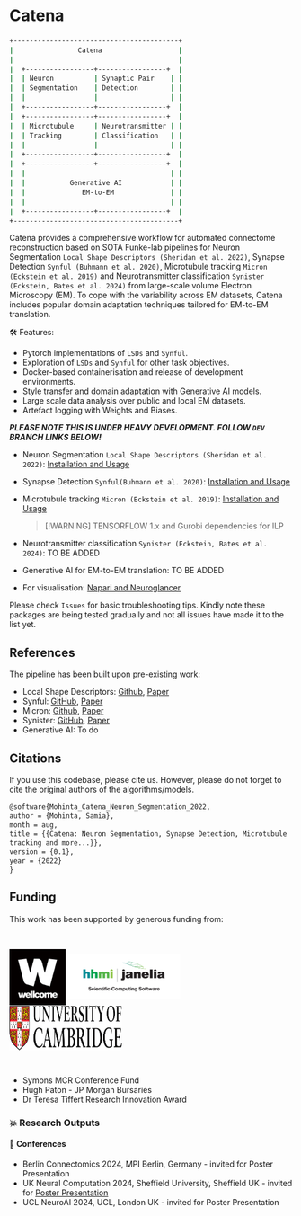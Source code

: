 # Catena


```bash
+-----------------------------------------+
|                Catena                   |
|                                         |
|  +-----------------+-----------------+  |
|  | Neuron          | Synaptic Pair    | |
|  | Segmentation    | Detection        | |
|  |                 |                  | |
|  +-----------------+-----------------+  |
|  +-----------------+-----------------+  |
|  | Microtubule     | Neurotransmitter | |
|  | Tracking        | Classification   | |
|  |                 |                  | |
|  +-----------------+-----------------+  |
|  +-----------------+-----------------+  |
|  |                                    | |
|  |           Generative AI            | |
|  |              EM-to-EM              | |
|  |                                    | |
|  +-----------------+-----------------+  |
+-----------------------------------------+
```



Catena provides a comprehensive workflow for automated connectome reconstruction based on SOTA Funke-lab pipelines for Neuron Segmentation `Local Shape Descriptors (Sheridan et al. 2022)`, Synapse Detection `Synful (Buhmann et al. 2020)`, Microtubule tracking `Micron (Eckstein et al. 2019)` and Neurotransmitter classification `Synister (Eckstein, Bates et al. 2024)` from large-scale volume Electron Microscopy (EM). To cope with the variability across EM datasets, Catena includes popular domain adaptation techniques tailored for EM-to-EM translation.

🛠️ Features:
- Pytorch implementations of `LSDs` and `Synful`.
- Exploration of `LSDs` and `Synful` for other task objectives.
- Docker-based containerisation and release of development environments.
- Style transfer and domain adaptation with Generative AI models.
- Large scale data analysis over public and local EM datasets.
- Artefact logging with Weights and Biases.


***PLEASE NOTE THIS IS UNDER HEAVY DEVELOPMENT. FOLLOW `DEV` BRANCH LINKS BELOW!***

- Neuron Segmentation `Local Shape Descriptors (Sheridan et al. 2022)`: [Installation and Usage ](https://github.com/Mohinta2892/catena/tree/dev/local_shape_descriptors)
- Synapse Detection `Synful(Buhmann et al. 2020)`: [Installation and Usage](https://github.com/Mohinta2892/catena/tree/dev/synful)
- Microtubule tracking `Micron (Eckstein et al. 2019)`: [Installation and Usage ](https://github.com/Mohinta2892/micron-repackaging)
  > [!WARNING] TENSORFLOW 1.x and Gurobi dependencies for ILP
- Neurotransmitter classification `Synister (Eckstein, Bates et al. 2024)`: TO BE ADDED
- Generative AI for EM-to-EM translation: TO BE ADDED

- For visualisation: [Napari and Neuroglancer](https://github.com/Mohinta2892/catena/tree/dev/visualize)


Please check `Issues` for basic troubleshooting tips. Kindly note these packages are being tested gradually and not all issues have made it to the list yet.

## References
The pipeline has been built upon pre-existing work:
- Local Shape Descriptors: [Github](https://github.com/funkelab/lsd), [Paper](https://www.nature.com/articles/s41592-022-01711-z)
- Synful: [GitHub](https://github.com/funkelab/synful), [Paper](https://www.nature.com/articles/s41592-021-01183-7)
- Micron: [Github](https://github.com/nilsec/micron), [Paper](https://arxiv.org/abs/2009.08371)
- Synister: [GitHub](https://github.com/funkelab/synister), [Paper](https://www.cell.com/cell/fulltext/S0092-8674(24)00307-6)
- Generative AI: To do

## Citations
If you use this codebase, please cite us. However, please do not forget to cite the original authors of the algorithms/models.
```
@software{Mohinta_Catena_Neuron_Segmentation_2022,
author = {Mohinta, Samia},
month = aug,
title = {{Catena: Neuron Segmentation, Synapse Detection, Microtubule tracking and more...}},
version = {0.1},
year = {2022}
}
```

## Funding
This work has been supported by generous funding from:

<br>
<div>
<p align="left">
<img src='https://github.com/Mohinta2892/catena/blob/dev/assets/wellcome-logo-black.jpg' align="center" width=100px>
<img src='https://github.com/Mohinta2892/catena/blob/dev/assets/OSSIJanelia_logo.png' align="center" width=200px>
<img src='https://github.com/Mohinta2892/catena/blob/dev/assets/Colour%20logo%20RGB_DM.jpg' align="center" width=200px height=80px>
  
</p>
</div>
<br>

- Symons MCR Conference Fund
- Hugh Paton - JP Morgan Bursaries 
- Dr Teresa Tiffert Research Innovation Award

### 💥 Research Outputs
#### 🤝 Conferences
- Berlin Connectomics 2024, MPI Berlin, Germany - invited for Poster Presentation
- UK Neural Computation 2024, Sheffield University, Sheffield UK - invited for [Poster Presentation](https://www.dropbox.com/scl/fi/8ei8ff1ygqbym5mcvi47n/PosterJuly_UKNeuralComp2024_UCLNeuroAI.zip?rlkey=annh1n5sbxhy0h5o29fydtzq9&dl=0)
- UCL NeuroAI 2024, UCL, London UK - invited for Poster Presentation


